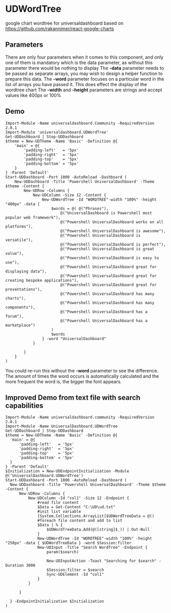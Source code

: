 # UDWordTree
google chart wordtree for universaldashboard based on https://github.com/rakannimer/react-google-charts

## Parameters

  There are only four parameters when it comes to this component, and only one of them is mandatory which is the data parameter,
  as without this parameter there would be nothing to display
The **-data** parameter needs to be passed as separate arrays, you may wish to design a helper function to prepare this data.
The **-word** parameter focuses on a particular word in the list of arrays you have passed it.  This does effect the display
of the wordtree chart
The **-width** and **-height** parameters are strings and accept values like 400px or 100%


## Demo

```
Import-Module -Name universaldashboard.Community -RequiredVersion 2.8.1
Import-Module 'universaldashboard.UDWordTree'
Get-UDDashboard | Stop-UDDashboard
$theme = New-UDTheme -Name 'Basic' -Definition @{
    'main' = @{
        'padding-left'   = '5px'
        'padding-right'  = '5px'
        'padding-top'    = '5px'
        'padding-bottom' = '5px'
    }
} -Parent 'Default'
Start-UDDashboard -Port 1000 -AutoReload -Dashboard (
    New-UDDashboard -Title 'Powershell UniversalDashboard' -Theme $theme -Content {
        New-UDRow -Columns {
            New-UDColumn -Size 12 -Content {
                New-UDWordTree -Id "WORDTREE"-width "100%" -height "400px" -data {
                    $words = @( @("Phrases"),
                        @("UniversalDashboard is Powershell most popular web framework"),
                        @("Powershell UniversalDashboard works on all platforms"),
                        @("Powershell UniversalDashboard is awesome"),
                        @("Powershell UniversalDashboard is versatile"),
                        @("Powershell UniversalDashboard is perfect"),
                        @("Powershell UniversalDashboard is great value"),
                        @("Powershell UniversalDashboard is easy to use"),
                        @("Powershell UniversalDashboard great for displaying data"),
                        @("Powershell UniversalDashboard great for creating bespoke applications"),
                        @("Powershell UniversalDashboard great for presentations"),
                        @("Powershell UniversalDashboard has many charts"),
                        @("Powershell UniversalDashboard has many components"),
                        @("Powershell UniversalDashboard has a forum"),
                        @("Powershell UniversalDashboard has a marketplace")
                    )
                    $words
                } -word "UniversalDashboard"
            }

        }
    }
)
```

  You could re-run this without the **-word** parameter to see the difference.  The amount of times the word occurs is 
  automatically calculated and the more frequent the word is, the bigger the font appears.
  
  ## Improved Demo from text file with search capabilities
  
  ```
  Import-Module -Name universaldashboard.community -RequiredVersion 2.8.1
Import-Module -Name UniversalDashboard.UDWordTree
Get-UDDashboard | Stop-UDDashboard
$theme = New-UDTheme -Name 'Basic' -Definition @{
    'main' = @{
        'padding-left'   = '5px'
        'padding-right'  = '5px'
        'padding-top'    = '5px'
        'padding-bottom' = '5px'
    }
} -Parent 'Default'
$Initialization = New-UDEndpointInitialization -Module @('UniversalDashboard.UDWordTree')
Start-UDDashboard -Port 1000 -AutoReload -Dashboard (
    New-UDDashboard -Title 'Powershell UniversalDashboard' -Theme $theme -Content {
        New-UDRow -Columns {
            New-UDColumn -Id "col1" -Size 12 -Endpoint {
                #read file content
                $Data = Get-Content "C:\UD\ud.txt"
                #init list variable
                [System.Collections.ArrayList]$UDWordTreeData = @()
                #foreach file content and add to list
                $Data | % {
                    $UDWordTreeData.Add(@([string]$_)) | Out-Null
                }
                New-UDWordTree -Id "WORDTREE"-width "100%" -height "250px" -data { $UDWordTreeData } -word $Session:filter
                New-UDInput -Title "Search WordTree" -Endpoint {
                    param($search)

                    New-UDInputAction -Toast "Searching for $search" -Duration 3000
                    $Session:filter = $search
                    Sync-UDElement -Id "col1"
                }
            }

        }

    } -EndpointInitialization $Initialization
)
  ```
